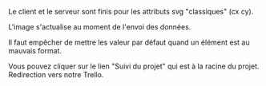 Le client et le serveur sont finis pour les attributs svg "classiques" (cx cy).

L'image s'actualise au moment de l'envoi des données.

Il faut empêcher de mettre les valeur par défaut quand un élément est au mauvais format.

Vous pouvez cliquer sur le lien "Suivi du projet" qui est à la racine du projet. Redirection vers notre Trello.